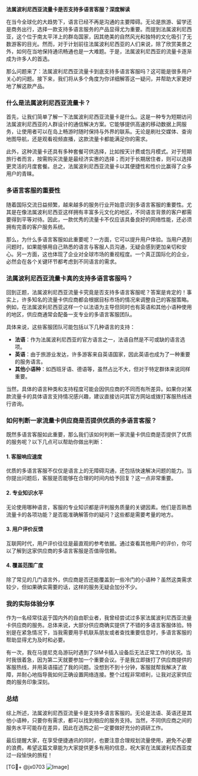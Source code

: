 **法属波利尼西亚流量卡是否支持多语言客服？深度解读**

在当今全球化的大趋势下，语言已经不再是沟通的主要障碍。无论是旅游、留学还是商务出行，选择一款支持多语言服务的产品显得尤为重要。而提到法属波利尼西亚，这个位于南太平洋上的群岛国家，因其绝美的自然风光和独特的文化吸引了无数游客的目光。然而，对于计划前往法属波利尼西亚的人们来说，除了欣赏美景之外，如何在当地保持通讯畅通也是一大难题。于是，法属波利尼西亚的流量卡逐渐成为许多人的首选。

那么问题来了：法属波利尼西亚流量卡到底支持多语言客服吗？这可能是很多用户关心的问题。接下来，我们将从多个角度为你详细解答这一疑问，并帮助大家更好地了解这款产品。

### 什么是法属波利尼西亚流量卡？

首先，让我们简单了解一下法属波利尼西亚流量卡是什么。这是一种专为短期访问法属波利尼西亚的人群设计的通信解决方案。它能够提供高速的移动数据上网服务，让使用者可以在岛上畅游时随时保持与外界的联系。无论是刷社交媒体、查询地图导航，还是观看视频直播，这款流量卡都能满足你的需求。

此外，这种流量卡还具有多种套餐可供选择，比如按天计费或包月模式。对于短期旅行者而言，按需购买流量是最经济实惠的选择；而对于长期居住者，则可以选择更灵活的月度套餐。总之，法属波利尼西亚流量卡以其便捷性和性价比赢得了众多用户的青睐。

### 多语言客服的重要性

随着国际交流日益频繁，越来越多的服务行业开始意识到多语言客服的重要性。尤其是在像法属波利尼西亚这样拥有丰富多元文化的地区，不同语言背景的客户都需要得到平等对待。因此，一款优秀的流量卡不仅应该具备良好的网络性能，还必须拥有完善的客户服务系统。

那么，为什么多语言客服如此重要呢？一方面，它可以提升用户体验。当用户遇到问题时，如果能够用自己熟悉的语言与客服人员沟通，无疑会感到更加亲切和安心。另一方面，这也体现了企业对全球市场的重视程度。一个真正国际化的企业，必然会在各个关键环节都考虑到不同语言的需求。

### 法属波利尼西亚流量卡真的支持多语言客服吗？

回到正题，法属波利尼西亚流量卡究竟是否支持多语言客服呢？答案是肯定的！事实上，许多知名的流量卡供应商都会根据目标市场的情况来调整自己的客服策略。例如，在法属波利尼西亚这样一个以法语为主导但同时也有英语和其他小语种使用的地区，供应商通常会配备一支专业的多语言客服团队。

具体来说，这些客服团队可能包括以下几种语言的支持：
- **法语**：作为法属波利尼西亚的官方语言之一，法语自然是不可或缺的语言选项。
- **英语**：由于旅游业发达，许多游客来自英语国家，因此英语也成为了一种重要的服务语言。
- **其他小语种**：如西班牙语、德语等，虽然占比不大，但对于特定群体来说同样重要。

当然，具体的语言种类和支持程度可能会因供应商的不同而有所差异。如果你对某款流量卡的具体语言支持情况感兴趣，建议直接访问其官方网站或拨打客服热线进行咨询。

### 如何判断一家流量卡供应商是否提供优质的多语言客服？

既然多语言客服如此重要，那么我们该如何判断一家流量卡供应商是否提供了优质的服务呢？以下几点可以帮助你做出判断：

#### 1. 客服响应速度
优质的多语言客服不仅仅是语言上的无障碍沟通，还包括快速解决问题的能力。当你提出问题后，客服是否能够在合理的时间内给予回复？这一点非常重要。

#### 2. 专业知识水平
无论使用哪种语言，客服的专业知识都是评判服务质量的关键因素。他们是否熟悉流量卡的各项功能？是否能准确解答你的疑问？这些都是需要考量的地方。

#### 3. 用户评价反馈
互联网时代，用户评价往往是最直观的参考依据。通过查看其他用户的评价，你可以了解到这家供应商的多语言客服是否值得信赖。

#### 4. 覆盖范围广度
除了常见的几门语言外，供应商是否还能覆盖到一些冷门的小语种？虽然这类需求较少，但如果确实需要的话，这样的服务无疑会加分不少。

### 我的实际体验分享

作为一名经常往返于国内外的自由职业者，我曾经尝试过多家法属波利尼西亚流量卡供应商的服务。总体来说，大部分供应商确实提供了不错的多语言客服体验。特别是在紧急情况下，当我需要用手机联系朋友或者查找重要信息时，多语言客服的帮助显得尤为及时和必要。

有一次，我在马提尼克岛游玩时遇到了SIM卡插入设备后无法正常工作的状况。当时我很着急，因为第二天就要参加一个重要会议。于是我立即拨打了供应商提供的客服热线，并用英语描述了我的问题。没想到不到十分钟，客服就帮我解决了故障，并耐心地指导我如何正确设置网络连接。整个过程非常顺利，让我对这家供应商的服务印象深刻。

### 总结

综上所述，法属波利尼西亚流量卡是支持多语言客服的。无论是法语、英语还是其他小语种，只要你有需求，都可以找到相应的服务支持。当然，不同供应商之间的服务水平可能存在差异，因此在选购之前一定要做好充分的调研工作。

最后提醒大家，在享受便捷通讯的同时，也要注意合理规划流量使用，避免不必要的浪费。希望这篇文章能为大家提供更多有用的信息，祝大家在法属波利尼西亚度过一段愉快的旅程！

[TG💪+ @jx0703 ![Image](https://github.com/user-attachments/assets/dbca1d08-cadb-493c-b0ec-ad6f7a83f270)]